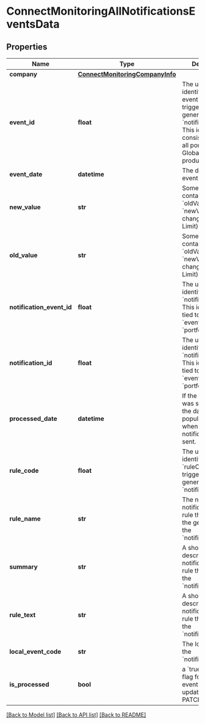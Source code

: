 # ConnectMonitoringAllNotificationsEventsData

## Properties
Name | Type | Description | Notes
------------ | ------------- | ------------- | -------------
**company** | [**ConnectMonitoringCompanyInfo**](ConnectMonitoringCompanyInfo.md) |  | [optional] 
**event_id** | **float** | The unique identifier of the event that triggered the generation of the &#x60;notificationEvent&#x60;. This identifier is consistent across all portfolios in the Global Monitoring product. | [optional] 
**event_date** | **datetime** | The date that the event occurred. | [optional] 
**new_value** | **str** | Some events contain an &#x60;oldValue&#x60; and &#x60;newValue&#x60; (e.g. a change in Credit Limit). | [optional] 
**old_value** | **str** | Some events contain an &#x60;oldValue&#x60; and &#x60;newValue&#x60; (e.g. a change in Credit Limit). | [optional] 
**notification_event_id** | **float** | The unique identifier for the &#x60;notificationEvent&#x60;. This identifier is tied to a specific &#x60;eventId&#x60; and &#x60;portfolioId&#x60;. | [optional] 
**notification_id** | **float** | The unique identifier for the &#x60;notificationEvent&#x60;. This identifier is tied to a specific &#x60;eventId&#x60; and &#x60;portfolioId&#x60;. | [optional] 
**processed_date** | **datetime** | If the Notification was sent by email, the date will be populated with when the notification was sent. | [optional] 
**rule_code** | **float** | The unique identifier for the &#x60;ruleCode&#x60; that triggered the generation of the &#x60;notificationEvent&#x60;. | [optional] 
**rule_name** | **str** | The name of the notification event rule that triggered the generation of the &#x60;notificationEvent&#x60;. | [optional] 
**summary** | **str** | A short description of the notification event rule that triggered the &#x60;notificationEvent&#x60;. | [optional] 
**rule_text** | **str** | A short description of the notification event rule that triggered the &#x60;notificationEvent&#x60;. | [optional] 
**local_event_code** | **str** | The local code of the &#x60;notificationEvent&#x60;. | [optional] 
**is_processed** | **bool** | a &#x60;true&#x60; or &#x60;false&#x60; flag for each event. Can be updated using the PATCH endpoint. | [optional] 

[[Back to Model list]](../README.md#documentation-for-models) [[Back to API list]](../README.md#documentation-for-api-endpoints) [[Back to README]](../README.md)

